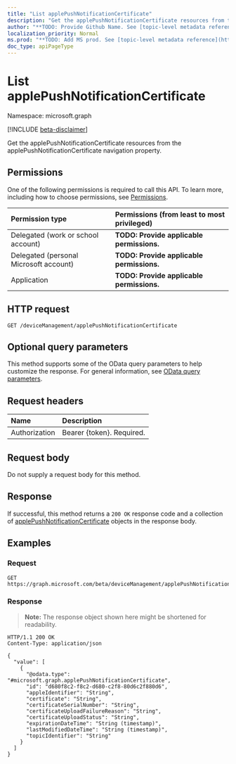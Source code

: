 ```yaml
---
title: "List applePushNotificationCertificate"
description: "Get the applePushNotificationCertificate resources from the applePushNotificationCertificate navigation property."
author: "**TODO: Provide Github Name. See [topic-level metadata reference](https://msgo.azurewebsites.net/add/document/guidelines/metadata.html#topic-level-metadata)**"
localization_priority: Normal
ms.prod: "**TODO: Add MS prod. See [topic-level metadata reference](https://msgo.azurewebsites.net/add/document/guidelines/metadata.html#topic-level-metadata)**"
doc_type: apiPageType
---
```


# List applePushNotificationCertificate
Namespace: microsoft.graph

[!INCLUDE [beta-disclaimer](../../includes/beta-disclaimer.md)]

Get the applePushNotificationCertificate resources from the applePushNotificationCertificate navigation property.

## Permissions
One of the following permissions is required to call this API. To learn more, including how to choose permissions, see [Permissions](/graph/permissions-reference).

|Permission type|Permissions (from least to most privileged)|
|:---|:---|
|Delegated (work or school account)|**TODO: Provide applicable permissions.**|
|Delegated (personal Microsoft account)|**TODO: Provide applicable permissions.**|
|Application|**TODO: Provide applicable permissions.**|

## HTTP request

<!-- {
  "blockType": "ignored"
}
-->
``` http
GET /deviceManagement/applePushNotificationCertificate
```

## Optional query parameters
This method supports some of the OData query parameters to help customize the response. For general information, see [OData query parameters](/graph/query-parameters).

## Request headers
|Name|Description|
|:---|:---|
|Authorization|Bearer {token}. Required.|

## Request body
Do not supply a request body for this method.

## Response

If successful, this method returns a `200 OK` response code and a collection of [applePushNotificationCertificate](../resources/applepushnotificationcertificate.md) objects in the response body.

## Examples

### Request
<!-- {
  "blockType": "request",
  "name": "list_applepushnotificationcertificate"
}
-->
``` http
GET https://graph.microsoft.com/beta/deviceManagement/applePushNotificationCertificate
```


### Response
>**Note:** The response object shown here might be shortened for readability.
<!-- {
  "blockType": "response",
  "truncated": true,
  "@odata.type": "Collection(microsoft.graph.applePushNotificationCertificate)"
}
-->
``` http
HTTP/1.1 200 OK
Content-Type: application/json

{
  "value": [
    {
      "@odata.type": "#microsoft.graph.applePushNotificationCertificate",
      "id": "d680f8c2-f8c2-d680-c2f8-80d6c2f880d6",
      "appleIdentifier": "String",
      "certificate": "String",
      "certificateSerialNumber": "String",
      "certificateUploadFailureReason": "String",
      "certificateUploadStatus": "String",
      "expirationDateTime": "String (timestamp)",
      "lastModifiedDateTime": "String (timestamp)",
      "topicIdentifier": "String"
    }
  ]
}
```

